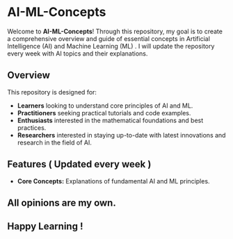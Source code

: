 # AI-ML-Concepts

Welcome to **AI-ML-Concepts**! 
Through this repository, my goal is to create a comprehensive overview and guide of essential concepts in Artificial Intelligence (AI) and Machine Learning (ML) .
I will update the repository every week with AI topics and their explanations.

## Overview

This repository is designed for:
- **Learners** looking to understand core principles of AI and ML.
- **Practitioners** seeking practical tutorials and code examples.
- **Enthusiasts** interested in the mathematical foundations and best practices.
- **Researchers** interested in staying up-to-date with latest innovations and research in the field of AI.

## Features ( Updated every week ) 

- **Core Concepts:** Explanations of fundamental AI and ML principles.

## All opinions are my own. 

## Happy Learning !
